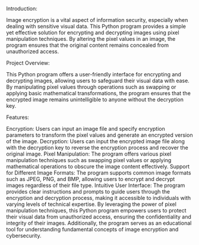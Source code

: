 Introduction:

Image encryption is a vital aspect of information security, especially when dealing with sensitive visual data. This Python program provides a simple yet effective solution for encrypting and decrypting images using pixel manipulation techniques. By altering the pixel values in an image, the program ensures that the original content remains concealed from unauthorized access.

Project Overview:

This Python program offers a user-friendly interface for encrypting and decrypting images, allowing users to safeguard their visual data with ease. By manipulating pixel values through operations such as swapping or applying basic mathematical transformations, the program ensures that the encrypted image remains unintelligible to anyone without the decryption key.

Features:

Encryption: Users can input an image file and specify encryption parameters to transform the pixel values and generate an encrypted version of the image.
Decryption: Users can input the encrypted image file along with the decryption key to reverse the encryption process and recover the original image.
Pixel Manipulation: The program offers various pixel manipulation techniques such as swapping pixel values or applying mathematical operations to obscure the image content effectively.
Support for Different Image Formats: The program supports common image formats such as JPEG, PNG, and BMP, allowing users to encrypt and decrypt images regardless of their file type.
Intuitive User Interface: The program provides clear instructions and prompts to guide users through the encryption and decryption process, making it accessible to individuals with varying levels of technical expertise.
By leveraging the power of pixel manipulation techniques, this Python program empowers users to protect their visual data from unauthorized access, ensuring the confidentiality and integrity of their images. Additionally, the program serves as an educational tool for understanding fundamental concepts of image encryption and cybersecurity.
